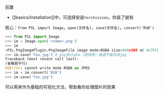 前置
- [[basics/installation]]中，可选择安装`torchvision`，你装了就有

核心：`from PIL import Image`，`open(文件名)`，`save(文件名)`，`convert('RGB')`
```python
>>> from PIL import Image
>>> im = Image.open('<name>.png')
>>> im
<PIL.PngImagePlugin.PngImageFile image mode=RGBA size=640x360 at 0x7FCB9CA447B8>
>>> im.save('foo.jpg') # png有alpha（透明度）通道不能存成jpg
Traceback (most recent call last):
(省略若干行)
OSError: cannot write mode RGBA as JPEG
>>> im = im.convert('RGB')
>>> im.save('foo.jpg')
```
可以用来作为基础的可视化方法，帮助看你处理图片的效果